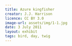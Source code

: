```yaml
---
title: Azure kingfisher
creator: J.J. Harrison
licence: CC BY 3.0
image-url: assets/img/1-1.jpg
date: 3 July 2011
layout: exhibit
tags: bird, day, twig
---
```

